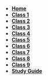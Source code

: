 <!-- _navbar.md -->
*  **[Home](README.md)**
*  **[Class 1](class1.md)**
*  **[Class 2](class2.md)**
*  **[Class 3](class3.md)**
*  **[Class 4](class4.md)**
*  **[Class 5](class5.md)**
*  **[Class 6](class6.md)**
*  **[Class 7](class7.md)**
*  **[Class 8](class8.md)**
*  **[Class 9](class9.md)**
*  **[Study Guide](studyguide.md)**
